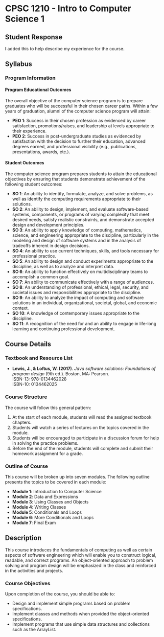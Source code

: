# CPSC 1210 - Intro to Computer Science 1

## Student Response
I added this to help describe my experience for the course.

## Syllabus

### Program Information

#### Program Educational Outcomes
The overall objective of the computer science program is to prepare graduates who will be successful in their chosen career paths. Within a few years of graduation, alumni of the computer science program will attain:

- **PEO 1**: Success in their chosen profession as evidenced by career satisfaction, promotions/raises, and leadership at levels appropriate to their experience.
- **PEO 2**: Success in post-undergraduate studies as evidenced by satisfaction with the decision to further their education, advanced degrees earned, and professional visibility (e.g., publications, presentations, awards, etc.).

#### Student Outcomes
The computer science program prepares students to attain the educational objectives by ensuring that students demonstrate achievement of the following student outcomes:

- **SO 1**: An ability to identify, formulate, analyze, and solve problems, as well as identify the computing requirements appropriate to their solutions.
- **SO 2**: An ability to design, implement, and evaluate software-based systems, components, or programs of varying complexity that meet desired needs, satisfy realistic constraints, and demonstrate accepted design and development principles.
- **SO 3**: An ability to apply knowledge of computing, mathematics, science, and engineering appropriate to the discipline, particularly in the modeling and design of software systems and in the analysis of tradeoffs inherent in design decisions.
- **SO 4**: An ability to use current techniques, skills, and tools necessary for professional practice.
- **SO 5**: An ability to design and conduct experiments appropriate to the discipline, as well as to analyze and interpret data.
- **SO 6**: An ability to function effectively on multidisciplinary teams to accomplish a common goal.
- **SO 7**: An ability to communicate effectively with a range of audiences.
- **SO 8**: An understanding of professional, ethical, legal, security, and societal issues and responsibilities appropriate to the discipline.
- **SO 9**: An ability to analyze the impact of computing and software solutions in an individual, organizational, societal, global, and economic context.
- **SO 10**: A knowledge of contemporary issues appropriate to the discipline.
- **SO 11**: A recognition of the need for and an ability to engage in life-long learning and continuing professional development.

## Course Details

### Textbook and Resource List


- **Lewis, J., & Loftus, W. (2017)**. *Java software solutions: Foundations of program design* (9th ed.). Boston, MA: Pearson.  
  ISBN-13: 978-0134462028  
  ISBN-10: 0134462025

### Course Structure
The course will follow this general pattern:

1. At the start of each module, students will read the assigned textbook chapters.
2. Students will watch a series of lectures on the topics covered in the module.
3. Students will be encouraged to participate in a discussion forum for help in solving the practice problems.
4. Before the end of the module, students will complete and submit their homework assignment for a grade.

### Outline of Course
This course will be broken up into seven modules. The following outline presents the topics to be covered in each module:

- **Module 1**: Introduction to Computer Science
- **Module 2**: Data and Expressions
- **Module 3**: Using Classes and Objects
- **Module 4**: Writing Classes
- **Module 5**: Conditionals and Loops
- **Module 6**: More Conditionals and Loops
- **Module 7**: Final Exam

## Description
This course introduces the fundamentals of computing as well as certain aspects of software engineering which will enable you to construct logical, readable, and correct programs. An object-oriented approach to problem solving and program design will be emphasized in the class and reinforced in the activities and projects.

### Course Objectives
Upon completion of the course, you should be able to:

- Design and implement simple programs based on problem specifications.
- Implement classes and methods when provided the object-oriented specifications.
- Implement programs that use simple data structures and collections such as the ArrayList.
